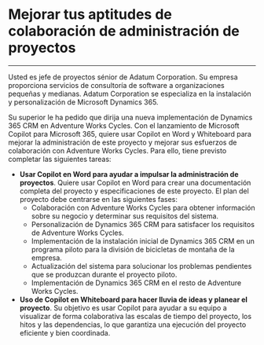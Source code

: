 # Mejorar tus aptitudes de colaboración de administración de proyectos
---
Usted es jefe de proyectos sénior de Adatum Corporation. Su empresa proporciona servicios de consultoría de software a organizaciones pequeñas y medianas. Adatum Corporation se especializa en la instalación y personalización de Microsoft Dynamics 365.

Su superior le ha pedido que dirija una nueva implementación de Dynamics 365 CRM en Adventure Works Cycles. Con el lanzamiento de Microsoft Copilot para Microsoft 365, quiere usar Copilot en Word y Whiteboard para mejorar la administración de este proyecto y mejorar sus esfuerzos de colaboración con Adventure Works Cycles. Para ello, tiene previsto completar las siguientes tareas:

 -  **Usar Copilot en Word para ayudar a impulsar la administración de proyectos**. Quiere usar Copilot en Word para crear una documentación completa del proyecto y especificaciones de este proyecto. El plan del proyecto debe centrarse en las siguientes fases:
     -  Colaboración con Adventure Works Cycles para obtener información sobre su negocio y determinar sus requisitos del sistema.
     -  Personalización de Dynamics 365 CRM para satisfacer los requisitos de Adventure Works Cycles.
     -  Implementación de la instalación inicial de Dynamics 365 CRM en un programa piloto para la división de bicicletas de montaña de la empresa.
     -  Actualización del sistema para solucionar los problemas pendientes que se produzcan durante el proyecto piloto.
     -  Implementación de Dynamics 365 CRM en el resto de Adventure Works Cycles.
 -  **Uso de Copilot en Whiteboard para hacer lluvia de ideas y planear el proyecto**. Su objetivo es usar Copilot para ayudar a su equipo a visualizar de forma colaborativa las escalas de tiempo del proyecto, los hitos y las dependencias, lo que garantiza una ejecución del proyecto eficiente y bien coordinada.

